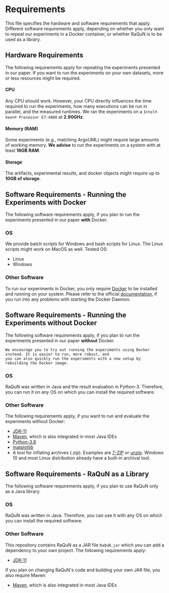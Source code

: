 # Requirements
This file specifies the hardware and software requirements that apply. Different software requirements apply, depending on 
whether you only want to repeat our experiments in a Docker container, or whether RaQuN is to be used as a library.



## Hardware Requirements
The following requirements apply for repeating the experiments presented in our paper. If you want to run the experiments
on your own datasets, more or less resources might be required.

#### CPU
Any CPU should work. However, your CPU directly influences the time required to run the experiments, how many executions can
be run in parallel, and the measured runtimes. We ran the experiments on a `Intel® Xeon® Processor E7-4880` at __2.90GHz__.

#### Memory (RAM)
Some experiments (e.g., matching ArgoUML) might require large amounts of working memory. __We advise__ to run the experiments
on a system with at least __16GB RAM__.

#### Storage
The artifacts, experimental results, and docker objects might require up to __10GB of storage__.



## Software Requirements - Running the Experiments with Docker
The following software requirements apply, if you plan to run the experiments presented in our paper __with__ Docker.

### OS
We provide batch scripts for Windows and bash scripts for Linux. The Linux scripts might work on MacOS as well. Tested OS:
- Linux
- Windows

### Other Software
To run our experiments in Docker, you only require [Docker](https://docs.docker.com/get-docker/) to be installed and 
running on your system.
Please refer to the official [documentation](https://docs.docker.com/config/daemon/), if you run into any problems with 
starting the Docker Daemon.



## Software Requirements - Running the Experiments without Docker
The following software requirements apply, if you plan to run the experiments presented in our paper __without__ Docker.

```
We encourage you to try out running the experiments using Docker instead. It is easier to run, more robust, and 
you can also quickly run the experiments with a new setup by rebuilding the Docker image.
```

### OS
RaQuN was written in Java and the result evaluation in Python-3. Therefore, you can run it on any OS on which you can 
install the required software.

### Other Software
The following requirements apply, if you want to run and evaluate the experiments without Docker:
- [JDK-11](https://www.oracle.com/java/technologies/javase-downloads.html)
- [Maven](https://maven.apache.org/download.cgi), which is also integrated in most Java IDEs
- [Python-3.8](https://www.python.org/downloads/)
- [matplotlib](https://matplotlib.org/stable/users/installing.html)
- A tool for inflating archives (.zip). Examples are [7-ZIP](https://www.7-zip.org/) or [unzip](https://linux.die.net/man/1/unzip).
 Windows 10 and most Linux distribution already have a built-in archival tool.

## Software Requirements - RaQuN as a Library
The following software requirements apply, if you plan to use RaQuN only as a Java library.

### OS
RaQuN was written in Java. Therefore, you can use it with any OS on which you can install the required software.

### Other Software
This repository contains RaQuN as a JAR file `RaQuN.jar` which you can add a dependency to your own project. The following
requirements apply:
- [JDK-11](https://www.oracle.com/java/technologies/javase-downloads.html)

If you plan on changing RaQuN's code and building your own JAR file, you also require Maven:
- [Maven](https://maven.apache.org/download.cgi), which is also integrated in most Java IDEs 

